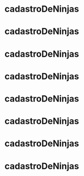 # cadastroDeNinjas
# cadastroDeNinjas
# cadastroDeNinjas
# cadastroDeNinjas
# cadastroDeNinjas
# cadastroDeNinjas
# cadastroDeNinjas
# cadastroDeNinjas
